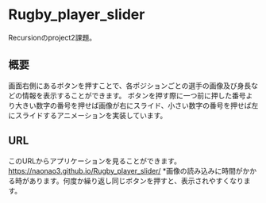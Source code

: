 # Rugby_player_slider
Recursionのproject2課題。
## 概要
画面右側にあるボタンを押すことで、各ポジションごとの選手の画像及び身長などの情報を表示することができます。
ボタンを押す際に一つ前に押した番号より大きい数字の番号を押せば画像が右にスライド、小さい数字の番号を押せば左にスライドするアニメーションを実装しています。
## URL
このURLからアプリケーションを見ることができます。
https://naonao3.github.io/Rugby_player_slider/
*画像の読み込みに時間がかかる時があります。何度か繰り返し同じボタンを押すと、表示されやすくなります。
